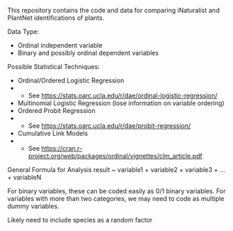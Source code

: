 This repository contains the code and data for comparing iNaturalist and PlantNet identifications of plants.

Data Type: 
* Ordinal independent variable
* Binary and possibly ordinal dependent variables


Possible Statistical Techniques:
* Ordinal/Ordered Logistic Regression
* * See https://stats.oarc.ucla.edu/r/dae/ordinal-logistic-regression/
* Multinomial Logistic Regression (lose information on variable ordering)
* Ordered Probit Regression
* * See https://stats.oarc.ucla.edu/r/dae/probit-regression/
* Cumulative Link Models
* * See https://cran.r-project.org/web/packages/ordinal/vignettes/clm_article.pdf



General Formula for Analysis
result ~ variable1 + variable2 + variable3 + ... + variableN

For binary variables, these can be coded easily as 0/1 binary variables.
For variables with more than two categories, we may need to code as multiple dummy variables.

Likely need to include species as a random factor
